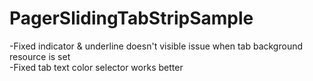 # PagerSlidingTabStripSample
-Fixed indicator &amp; underline doesn't visible issue when tab background resource is set <br />
-Fixed tab text color selector works better <br />
